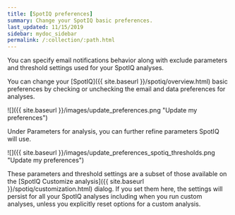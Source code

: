 ```yaml
---
title: [SpotIQ preferences]
summary: Change your SpotIQ basic preferences.
last_updated: 11/15/2019
sidebar: mydoc_sidebar
permalink: /:collection/:path.html
---
```

You can specify email notifications behavior along with exclude parameters and
threshold settings used for your SpotIQ analyses.

You can change your [SpotIQ]({{ site.baseurl }}/spotiq/overview.html) basic
preferences by checking or unchecking the email and data preferences for analyses.

 ![]({{ site.baseurl }}/images/update_preferences.png "Update my preferences")

 Under Parameters for analysis, you can further refine parameters SpotIQ will use.

 ![]({{ site.baseurl }}/images/update_preferences_spotiq_thresholds.png "Update my preferences")

 These parameters and threshold settings are a subset of those available on the
 [SpotIQ Customize analysis]({{ site.baseurl }}/spotiq/customization.html) dialog.
 If you set them here, the settings will persist for all your SpotIQ analyses including
 when you run custom analyses, unless you explicitly reset options for a custom analysis.
